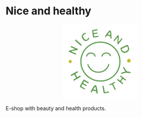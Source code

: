 # Nice and healthy

<p align="center">
<img src="https://raw.githubusercontent.com/martynov-alex/nice_and_healthy/main/assets/doc/doc_logo.png" width="200">
</p>

E-shop with beauty and health products.
